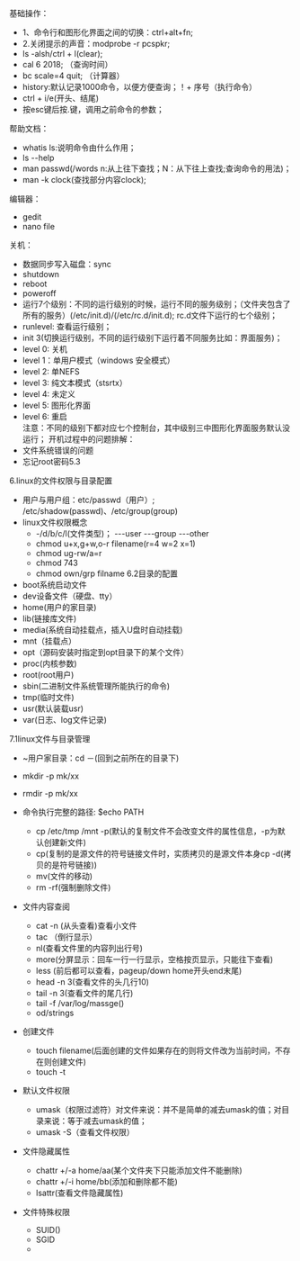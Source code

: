 基础操作：
  - 1、命令行和图形化界面之间的切换：ctrl+alt+fn;  
  - 2.关闭提示的声音：modprobe -r pcspkr;  
  - ls -alsh/ctrl + l(clear);  
  - cal 6 2018;   （查询时间）  
  - bc scale=4 quit;  （计算器）  
  - history:默认记录1000命令，以便方便查询；！+ 序号（执行命令）  
  - ctrl + i/e(开头、结尾)
  - 按esc键后按.键，调用之前命令的参数； 
  
帮助文档：  
  - whatis ls:说明命令由什么作用；  
  - ls --help  
  - man passwd(/words n:从上往下查找；N：从下往上查找;查询命令的用法)；  
  - man -k clock(查找部分内容clock);  
  
编辑器：
  - gedit  
  - nano file
  
关机：
  - 数据同步写入磁盘：sync  
  - shutdown  
  - reboot  
  - poweroff  
  - 运行7个级别：不同的运行级别的时候，运行不同的服务级别；（文件夹包含了所有的服务）(/etc/init.d)/(/etc/rc.d/init.d); rc.d文件下运行的七个级别；
  - runlevel: 查看运行级别；
  - init 3(切换运行级别，不同的运行级别下运行着不同服务比如：界面服务)；  
  - level 0: 关机  
  - level 1：单用户模式（windows 安全模式）    
  - level 2: 单NEFS  
  - level 3: 纯文本模式（stsrtx）  
  - level 4: 未定义  
  - level 5: 图形化界面  
  - level 6: 重启  
注意：不同的级别下都对应七个控制台，其中级别三中图形化界面服务默认没运行；
开机过程中的问题排解：
  - 文件系统错误的问题
  - 忘记root密码5.3
  
6.linux的文件权限与目录配置
  - 用户与用户组：etc/passwd（用户）; /etc/shadow(passwd)、/etc/group(group)
  - linux文件权限概念
    - -/d/b/c/l(文件类型)；  ---user ---group ---other
    - chmod u+x,g+w,o-r filename(r=4 w=2 x=1)
    - chmod ug-rw/a=r
    - chmod 743
    - chmod own/grp filname
6.2目录的配置
  - boot系统启动文件   
  - dev设备文件（硬盘、tty）  
  - home(用户的家目录)  
  - lib(链接库文件)  
  - media(系统自动挂载点，插入U盘时自动挂载)  
  - mnt（挂载点）  
  - opt（源码安装时指定到opt目录下的某个文件）  
  - proc(内核参数)  
  - root(root用户)  
  - sbin(二进制文件系统管理所能执行的命令)  
  - tmp(临时文件)  
  - usr(默认装载usr)  
  -  var(日志、log文件记录)  
  
7.1linux文件与目录管理
  - ~用户家目录：cd －(回到之前所在的目录下)
  - mkdir -p mk/xx  
  - rmdir -p mk/xx  
  - 命令执行完整的路径:   $echo PATH  
    - cp /etc/tmp /mnt -p(默认的复制文件不会改变文件的属性信息，-p为默认创建新文件)    
    - cp(复制的是源文件的符号链接文件时，实质拷贝的是源文件本身cp -d(拷贝的是符号链接))    
    - mv(文件的移动)  
    - rm -rf(强制删除文件)  
    
  - 文件内容查阅
    - cat -n (从头查看)查看小文件  
    - tac （倒行显示）  
    - nl(查看文件里的内容列出行号)     
    - more(分屏显示：回车一行一行显示，空格按页显示，只能往下查看)    
    - less (前后都可以查看，pageup/down home开头end末尾)    
    - head -n 3(查看文件的头几行10)  
    - tail -n 3(查看文件的尾几行)  
    - tail -f /var/log/massge()  
    - od/strings  
    
  - 创建文件
    - touch filename(后面创建的文件如果存在的则将文件改为当前时间，不存在则创建文件)
    - touch -t   
  - 默认文件权限  
    - umask（权限过滤符）对文件来说：并不是简单的减去umask的值；对目录来说：等于减去umask的值；  
    - umask -S（查看文件权限）  
  - 文件隐藏属性  
    - chattr +/-a home/aa(某个文件夹下只能添加文件不能删除)  
    - chattr +/-i home/bb(添加和删除都不能)
    - lsattr(查看文件隐藏属性)  
  - 文件特殊权限  
    - SUID()
    - SGID
    - 
  
    

